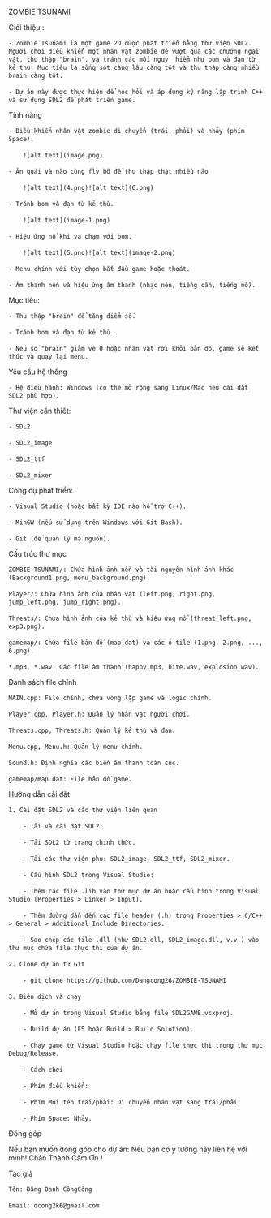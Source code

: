 ZOMBIE TSUNAMI


Giới thiệu :

    - Zombie Tsunami là một game 2D được phát triển bằng thư viện SDL2. Người chơi điều khiển một nhân vật zombie để vượt qua các chướng ngại vật, thu thập "brain", và tránh các mối nguy  hiểm như bom và đạn từ kẻ thù. Mục tiêu là sống sót càng lâu càng tốt và thu thập càng nhiều brain càng tốt.

    - Dự án này được thực hiện để học hỏi và áp dụng kỹ năng lập trình C++ và sử dụng SDL2 để phát triển game.


Tính năng

    - Điều khiển nhân vật zombie di chuyển (trái, phải) và nhảy (phím Space).

        ![alt text](image.png)

    - Ăn quái và não cùng fly bõ để thu thập thật nhiều não

        ![alt text](4.png)![alt text](6.png)

    - Tránh bom và đạn từ kẻ thù.

        ![alt text](image-1.png)

    - Hiệu ứng nổ khi va chạm với bom.

        ![alt text](5.png)![alt text](image-2.png)

    - Menu chính với tùy chọn bắt đầu game hoặc thoát.

    - Âm thanh nền và hiệu ứng âm thanh (nhạc nền, tiếng cắn, tiếng nổ).


Mục tiêu:

    - Thu thập "brain" để tăng điểm số.

    - Tránh bom và đạn từ kẻ thù.

    - Nếu số "brain" giảm về 0 hoặc nhân vật rơi khỏi bản đồ, game sẽ kết thúc và quay lại menu.  


Yêu cầu hệ thống

    - Hệ điều hành: Windows (có thể mở rộng sang Linux/Mac nếu cài đặt SDL2 phù hợp).


Thư viện cần thiết:

    - SDL2

    - SDL2_image

    - SDL2_ttf

    - SDL2_mixer



Công cụ phát triển:

    - Visual Studio (hoặc bất kỳ IDE nào hỗ trợ C++).

    - MinGW (nếu sử dụng trên Windows với Git Bash).

    - Git (để quản lý mã nguồn).


Cấu trúc thư mục

    ZOMBIE TSUNAMI/: Chứa hình ảnh nền và tài nguyên hình ảnh khác (Background1.png, menu_background.png).

    Player/: Chứa hình ảnh của nhân vật (left.png, right.png, jump_left.png, jump_right.png).

    Threats/: Chứa hình ảnh của kẻ thù và hiệu ứng nổ (threat_left.png, exp3.png).

    gamemap/: Chứa file bản đồ (map.dat) và các ô tile (1.png, 2.png, ..., 6.png).

    *.mp3, *.wav: Các file âm thanh (happy.mp3, bite.wav, explosion.wav).



Danh sách file chính

    MAIN.cpp: File chính, chứa vòng lặp game và logic chính.

    Player.cpp, Player.h: Quản lý nhân vật người chơi.

    Threats.cpp, Threats.h: Quản lý kẻ thù và đạn.

    Menu.cpp, Menu.h: Quản lý menu chính.

    Sound.h: Định nghĩa các biến âm thanh toàn cục.

    gamemap/map.dat: File bản đồ game.


Hướng dẫn cài đặt

    1. Cài đặt SDL2 và các thư viện liên quan

        - Tải và cài đặt SDL2:

        - Tải SDL2 từ trang chính thức.

        - Tải các thư viện phụ: SDL2_image, SDL2_ttf, SDL2_mixer.

        - Cấu hình SDL2 trong Visual Studio:

        - Thêm các file .lib vào thư mục dự án hoặc cấu hình trong Visual Studio (Properties > Linker > Input).

        - Thêm đường dẫn đến các file header (.h) trong Properties > C/C++ > General > Additional Include Directories.

        - Sao chép các file .dll (như SDL2.dll, SDL2_image.dll, v.v.) vào thư mục chứa file thực thi của dự án.

    2. Clone dự án từ Git

        - git clone https://github.com/Dangcong26/ZOMBIE-TSUNAMI

    3. Biên dịch và chạy

        - Mở dự án trong Visual Studio bằng file SDL2GAME.vcxproj.

        - Build dự án (F5 hoặc Build > Build Solution).

        - Chạy game từ Visual Studio hoặc chạy file thực thi trong thư mục Debug/Release.

        - Cách chơi

        - Phím điều khiển:

        - Phím Mũi tên trái/phải: Di chuyển nhân vật sang trái/phải.

        - Phím Space: Nhảy.

Đóng góp

 Nếu bạn muốn đóng góp cho dự án: Nếu bạn có ý tưởng hãy liên hệ với mình!
                                  Chân Thành Cảm Ơn !


Tác giả

    Tên: Đặng Danh CôngCông

    Email: dcong2k6@gmail.com

